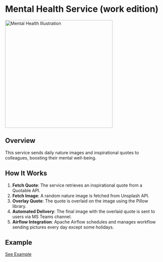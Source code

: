 # Mental Health Service (work edition) 

<img src="https://cdn.revolutionise.com.au/cups/arv/files/jlnephtwte1m2zah.png" alt="Mental Health Illustration" width="350"/>

## Overview

This service sends daily nature images and inspirational quotes to colleagues, boosting their mental well-being.

## How It Works

1. **Fetch Quote**: The service retrieves an inspirational quote from a Quotable API.
2. **Fetch Image**: A random nature image is fetched from Unsplash API.
3. **Overlay Quote**: The quote is overlaid on the image using the Pillow library.
4. **Automated Delivery**: The final image with the overlaid quote is sent to users via MS Teams channel.
5. **Airflow Integration**: Apache Airflow schedules and manages workflow sending pictures every day except some holidays.

## Example

[See Example](https://drive.google.com/file/d/1LeJHCE67z3UcJFw6-eTzwFdEvy6spFkE/view?usp=sharing)
